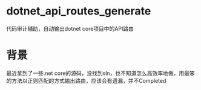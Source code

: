 # dotnet_api_routes_generate
代码审计辅助，自动输出dotnet core项目中的API路由
# 背景
最近拿到了一些.net core的源码，没找到sln，也不知道怎么高效率地做，用最笨的方法以正则匹配的方式输出路由，应该会有遗漏，并不Completed
